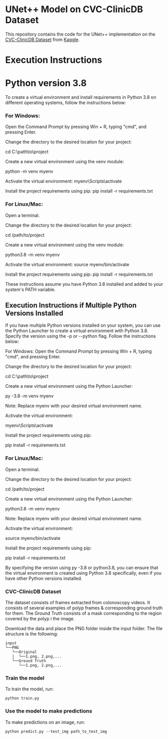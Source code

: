 # UNet++ Model on CVC-ClinicDB Dataset

This repository contains the code for the UNet++ implementation on the [CVC-ClinicDB Dataset](https://www.kaggle.com/balraj98/cvcclinicdb) from [Kaggle](https://www.kaggle.com/).

# Execution Instructions

# Python version 3.8

To create a virtual environment and install requirements in Python 3.8 on different operating systems, follow the instructions below:

### For Windows:

Open the Command Prompt by pressing Win + R, typing "cmd", and pressing Enter.

Change the directory to the desired location for your project:


cd C:\path\to\project

Create a new virtual environment using the venv module:


python -m venv myenv

Activate the virtual environment:
myenv\Scripts\activate


Install the project requirements using pip:
pip install -r requirements.txt

### For Linux/Mac:
Open a terminal.

Change the directory to the desired location for your project:

cd /path/to/project

Create a new virtual environment using the venv module:

python3.8 -m venv myenv


Activate the virtual environment:
source myenv/bin/activate

Install the project requirements using pip:
pip install -r requirements.txt

These instructions assume you have Python 3.8 installed and added to your system's PATH variable.

## Execution Instructions if Multiple Python Versions Installed

If you have multiple Python versions installed on your system, you can use the Python Launcher to create a virtual environment with Python 3.8. Specify the version using the -p or --python flag. Follow the instructions below:

For Windows:
Open the Command Prompt by pressing Win + R, typing "cmd", and pressing Enter.

Change the directory to the desired location for your project:

cd C:\path\to\project

Create a new virtual environment using the Python Launcher:

py -3.8 -m venv myenv

Note: Replace myenv with your desired virtual environment name.

Activate the virtual environment:


myenv\Scripts\activate


Install the project requirements using pip:

pip install -r requirements.txt


### For Linux/Mac:
Open a terminal.

Change the directory to the desired location for your project:

cd /path/to/project

Create a new virtual environment using the Python Launcher:


python3.8 -m venv myenv


Note: Replace myenv with your desired virtual environment name.

Activate the virtual environment:

source myenv/bin/activate


Install the project requirements using pip:

pip install -r requirements.txt


By specifying the version using py -3.8 or python3.8, you can ensure that the virtual environment is created using Python 3.8 specifically, even if you have other Python versions installed.


### CVC-ClinicDB Dataset
The dataset consists of frames extracted from colonoscopy videos. It consists of several examples of polyp frames & corresponding ground truth for them. The Ground Truth consists of a mask corresponding to the region covered by the polyp i the image.

Download the data and place the PNG folder inside the input folder. The file structure is the following:


```
input
└──PNG
   └──Original
   |  └──1.png, 2.png,...
   └──Ground Truth
      └──1.png, 2.png,...
```
### Train the model

To train the model, run:
```
python train.py
```

### Use the model to make predictions
To make predictions on an image, run:
```
python predict.py --test_img path_to_test_img
```
